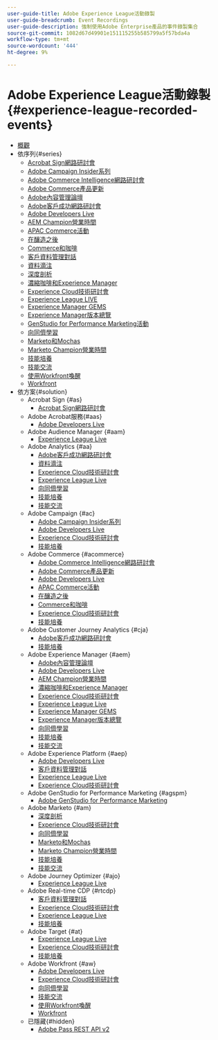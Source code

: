 ```yaml
---
user-guide-title: Adobe Experience League活動錄製
user-guide-breadcrumb: Event Recordings
user-guide-description: 強制使用Adobe Enterprise產品的事件錄製集合
source-git-commit: 1082d67d49901e151115255b585799a5f57bda4a
workflow-type: tm+mt
source-wordcount: '444'
ht-degree: 9%

---
```



# Adobe Experience League活動錄製 {#experience-league-recorded-events}

+ [概觀](overview.md)
+ 依序列{#series}
   + [Acrobat Sign網路研討會](https://experienceleague.adobe.com/docs/events/acrobat-sign-webinars/overview.html)
   + [Adobe Campaign Insider系列](https://experienceleague.adobe.com/docs/events/adobe-campaign-insider-recordings/overview.html)
   + [Adobe Commerce Intelligence網路研討會](https://experienceleague.adobe.com/docs/events/mbi-webinars-recordings/overview.html)
   + [Adobe Commerce產品更新](https://experienceleague.adobe.com/docs/events/adobe-commerce-product-update-recordings/overview.html)
   + [Adobe內容管理論壇](https://experienceleague.adobe.com/docs/events/adobe-content-management-forum-recordings/overview.html)
   + [Adobe客戶成功網路研討會](https://experienceleague.adobe.com/docs/events/adobe-customer-success-webinar-recordings/overview.html)
   + [Adobe Developers Live](https://experienceleague.adobe.com/docs/events/adobe-developers-live-recordings/overview.html)
   + [AEM Champion營業時間](https://experienceleague.adobe.com/docs/events/aem-champion-office-hours/overview.html)
   + [APAC Commerce活動](https://experienceleague.adobe.com/docs/events/apac-commerce-recordings/overview.html)
   + [在釀造之後](https://experienceleague.adobe.com/docs/events/behind-the-brew-recordings/overview.html)
   + [Commerce和咖啡](https://experienceleague.adobe.com/docs/events/commerce-and-coffee-recordings/overview.html)
   + [客戶資料管理對話](https://experienceleague.adobe.com/docs/events/customer-data-management-voices-recordings/overview.html?lang=zh-Hant)
   + [資料滴注](https://experienceleague.adobe.com/docs/events/data-drip-recordings/overview.html)
   + [深度剖析](https://experienceleague.adobe.com/docs/events/deep-dives-recordings/overview.html)
   + [濃縮咖啡和Experience Manager](https://experienceleague.adobe.com/docs/events/espressos-and-experience-manager-recordings/overview.html)
   + [Experience Cloud技術研討會](https://experienceleague.adobe.com/docs/events/tech-sessions/overview.html)
   + [Experience League LIVE](https://experienceleague.adobe.com/docs/events/experience-league-live-recordings/overview.html)
   + [Experience Manager GEMS](https://experienceleague.adobe.com/docs/events/experience-manager-gems-recordings/overview.html)
   + [Experience Manager版本總覽](https://experienceleague.adobe.com/docs/events/aemcs-release-update-recordings/overview.html?lang=zh-Hant)
   + [GenStudio for Performance Marketing活動](https://experienceleague.adobe.com/docs/events/genstudio-for-performance-marketing-events/overview.html)
   + [向同儕學習](https://experienceleague.adobe.com/docs/events/learn-from-your-peers-recordings/overview.html)
   + [Marketo和Mochas](https://experienceleague.adobe.com/docs/events/marketo-and-mochas-recordings/overview.html)
   + [Marketo Champion營業時間](https://experienceleague.adobe.com/docs/events/marketo-champion-office-hours/overview.html)
   + [技能培養](https://experienceleague.adobe.com/docs/events/skill-builder-recordings/overview.html)
   + [技能交流](https://experienceleague.adobe.com/docs/events/the-skill-exchange-recordings/overview.html)
   + [使用Workfront喚醒](https://experienceleague.adobe.com/docs/events/wake-up-with-workfront-recordings/overview.html)
   + [Workfront](https://experienceleague.adobe.com/docs/events/workfront-recordings/overview.html)
+ 依方案{#solution}
   + Acrobat Sign {#as}
      + [Acrobat Sign網路研討會](https://experienceleague.adobe.com/docs/events/acrobat-sign-webinars/overview.html)
   + Adobe Acrobat服務{#aas}
      + [Adobe Developers Live](https://experienceleague.adobe.com/docs/events/adobe-developers-live-recordings/overview.html)
   + Adobe Audience Manager {#aam}
      + [Experience League Live](https://experienceleague.adobe.com/docs/events/experience-league-live-recordings/overview.html)
   + Adobe Analytics {#aa}
      + [Adobe客戶成功網路研討會](https://experienceleague.adobe.com/docs/events/adobe-customer-success-webinar-recordings/overview.html)
      + [資料滴注](https://experienceleague.adobe.com/docs/events/data-drip-recordings/overview.html)
      + [Experience Cloud技術研討會](https://experienceleague.adobe.com/docs/events/tech-sessions/overview.html)
      + [Experience League Live](https://experienceleague.adobe.com/docs/events/experience-league-live-recordings/overview.html)
      + [向同儕學習](https://experienceleague.adobe.com/docs/events/learn-from-your-peers-recordings/overview.html)
      + [技能培養](https://experienceleague.adobe.com/docs/events/skill-builder-recordings/overview.html)
      + [技能交流](https://experienceleague.adobe.com/docs/events/the-skill-exchange-recordings/overview.html)
   + Adobe Campaign {#ac}
      + [Adobe Campaign Insider系列](https://experienceleague.adobe.com/docs/events/adobe-campaign-insider-recordings/overview.html)
      + [Adobe Developers Live](https://experienceleague.adobe.com/docs/events/adobe-developers-live-recordings/overview.html)
      + [Experience Cloud技術研討會](https://experienceleague.adobe.com/docs/events/tech-sessions/overview.html)
      + [技能培養](https://experienceleague.adobe.com/docs/events/skill-builder-recordings/overview.html)
   + Adobe Commerce {#acommerce}
      + [Adobe Commerce Intelligence網路研討會](https://experienceleague.adobe.com/docs/events/mbi-webinars-recordings/overview.html)
      + [Adobe Commerce產品更新](https://experienceleague.adobe.com/docs/events/adobe-commerce-product-update-recordings/overview.html)
      + [Adobe Developers Live](https://experienceleague.adobe.com/docs/events/adobe-developers-live-recordings/overview.html)
      + [APAC Commerce活動](https://experienceleague.adobe.com/docs/events/apac-commerce-recordings/overview.html)
      + [在釀造之後](https://experienceleague.adobe.com/docs/events/behind-the-brew-recordings/overview.html)
      + [Commerce和咖啡](https://experienceleague.adobe.com/docs/events/commerce-and-coffee-recordings/overview.html)
      + [Experience Cloud技術研討會](https://experienceleague.adobe.com/docs/events/tech-sessions/overview.html)
      + [技能培養](https://experienceleague.adobe.com/docs/events/skill-builder-recordings/overview.html)
   + Adobe Customer Journey Analytics {#cja}
      + [Adobe客戶成功網路研討會](https://experienceleague.adobe.com/docs/events/adobe-customer-success-webinar-recordings/overview.html)
      + [技能培養](https://experienceleague.adobe.com/docs/events/skill-builder-recordings/overview.html)
   + Adobe Experience Manager {#aem}
      + [Adobe內容管理論壇](https://experienceleague.adobe.com/docs/events/adobe-content-management-forum-recordings/overview.html)
      + [Adobe Developers Live](https://experienceleague.adobe.com/docs/events/adobe-developers-live-recordings/overview.html)
      + [AEM Champion營業時間](https://experienceleague.adobe.com/docs/events/aem-champion-office-hours/overview.html)
      + [濃縮咖啡和Experience Manager](https://experienceleague.adobe.com/docs/events/espressos-and-experience-manager-recordings/overview.html)
      + [Experience Cloud技術研討會](https://experienceleague.adobe.com/docs/events/tech-sessions/overview.html)
      + [Experience League Live](https://experienceleague.adobe.com/docs/events/experience-league-live-recordings/overview.html)
      + [Experience Manager GEMS](https://experienceleague.adobe.com/docs/events/experience-manager-gems-recordings/overview.html)
      + [Experience Manager版本總覽](https://experienceleague.adobe.com/docs/events/aemcs-release-update-recordings/overview.html?lang=zh-Hant)
      + [向同儕學習](https://experienceleague.adobe.com/docs/events/learn-from-your-peers-recordings/overview.html)
      + [技能培養](https://experienceleague.adobe.com/docs/events/skill-builder-recordings/overview.html)
      + [技能交流](https://experienceleague.adobe.com/docs/events/the-skill-exchange-recordings/overview.html)
   + Adobe Experience Platform {#aep}
      + [Adobe Developers Live](https://experienceleague.adobe.com/docs/events/adobe-developers-live-recordings/overview.html)
      + [客戶資料管理對話](https://experienceleague.adobe.com/docs/events/customer-data-management-voices-recordings/overview.html?lang=zh-Hant)
      + [Experience League Live](https://experienceleague.adobe.com/docs/events/experience-league-live-recordings/overview.html)
      + [Experience Cloud技術研討會](https://experienceleague.adobe.com/docs/events/tech-sessions/overview.html)
   + Adobe GenStudio for Performance Marketing {#agspm}
      + [Adobe GenStudio for Performance Marketing](https://experienceleague.adobe.com/docs/events/genstudio-for-performance-marketing-events/overview.html)
   + Adobe Marketo {#am}
      + [深度剖析](https://experienceleague.adobe.com/docs/events/deep-dives-recordings/overview.html)
      + [Experience Cloud技術研討會](https://experienceleague.adobe.com/docs/events/tech-sessions/overview.html)
      + [向同儕學習](https://experienceleague.adobe.com/docs/events/learn-from-your-peers-recordings/overview.html)
      + [Marketo和Mochas](https://experienceleague.adobe.com/docs/events/marketo-and-mochas-recordings/overview.html)
      + [Marketo Champion營業時間](https://experienceleague.adobe.com/docs/events/marketo-champion-office-hours/overview.html)
      + [技能培養](https://experienceleague.adobe.com/docs/events/skill-builder-recordings/overview.html)
      + [技能交流](https://experienceleague.adobe.com/docs/events/the-skill-exchange-recordings/overview.html)
   + Adobe Journey Optimizer {#ajo}
      + [Experience League Live](https://experienceleague.adobe.com/docs/events/experience-league-live-recordings/overview.html)
   + Adobe Real-time CDP {#rtcdp}
      + [客戶資料管理對話](https://experienceleague.adobe.com/docs/events/customer-data-management-voices-recordings/overview.html?lang=zh-Hant)
      + [Experience Cloud技術研討會](https://experienceleague.adobe.com/docs/events/tech-sessions/overview.html)
      + [Experience League Live](https://experienceleague.adobe.com/docs/events/experience-league-live-recordings/overview.html)
      + [技能培養](https://experienceleague.adobe.com/docs/events/skill-builder-recordings/overview.html)
   + Adobe Target {#at}
      + [Experience League Live](https://experienceleague.adobe.com/docs/events/experience-league-live-recordings/overview.html)
      + [Experience Cloud技術研討會](https://experienceleague.adobe.com/docs/events/tech-sessions/overview.html)
      + [技能培養](https://experienceleague.adobe.com/docs/events/skill-builder-recordings/overview.html)
   + Adobe Workfront {#aw}
      + [Adobe Developers Live](https://experienceleague.adobe.com/docs/events/adobe-developers-live-recordings/overview.html)
      + [Experience Cloud技術研討會](https://experienceleague.adobe.com/docs/events/tech-sessions/overview.html)
      + [向同儕學習](https://experienceleague.adobe.com/docs/events/learn-from-your-peers-recordings/overview.html)
      + [技能交流](https://experienceleague.adobe.com/docs/events/the-skill-exchange-recordings/overview.html)
      + [使用Workfront喚醒](https://experienceleague.adobe.com/docs/events/wake-up-with-workfront-recordings/overview.html)
      + [Workfront](https://experienceleague.adobe.com/docs/events/workfront-recordings/overview.html)
   + 已隱藏{#hidden}
      + [Adobe Pass REST API v2](../single-events/adobe-pass-rest-api-v2.md)